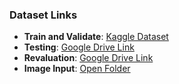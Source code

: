 ### Dataset Links

- **Train and Validate**: [Kaggle Dataset](https://www.kaggle.com/datasets/vuppalaadithyasairam/thermography-images-of-diabetic-foot/data)
- **Testing**: [Google Drive Link](https://share.google/kXPUz7BqKpNU2QoRh)
- **Revaluation**: [Google Drive Link](https://share.google.com/RfyWizHMtk3MHFkMd)
- **Image Input**: [Open Folder](https://drive.google.com/drive/folders/1LqKt1CdCV1FW6Gxm3Fg9G8RcsC9bAsj7?usp=drive_link)
